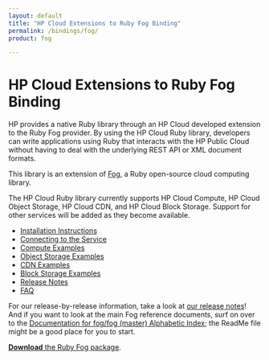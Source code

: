 ```yaml
---
layout: default
title: "HP Cloud Extensions to Ruby Fog Binding"
permalink: /bindings/fog/
product: fog

---
```

# HP Cloud Extensions to Ruby Fog Binding

HP provides a native Ruby library through an HP Cloud developed extension to the Ruby Fog provider.  By using the HP Cloud Ruby library, developers can write applications using Ruby that interacts with the HP Public Cloud without having to deal with the underlying REST API or XML document formats.

This library is an extension of [Fog](http://github.com/fog/fog), a Ruby open-source cloud computing library. 

<!--Currently we are maintaining a running branch of the Fog library that contains all HP-specific support. Very soon, we intend to return our contributions to the primary open-source library.-->

The HP Cloud Ruby library currently supports HP Cloud Compute, HP Cloud Object Storage, HP Cloud CDN, and HP Cloud Block Storage. Support for other services will be added as they become available.

* [Installation Instructions](/bindings/fog/install)
* [Connecting to the Service](/bindings/fog/connect)
* [Compute Examples](/bindings/fog/compute)
* [Object Storage Examples](/bindings/fog/object-storage)
* [CDN Examples](/bindings/fog/cdn)
* [Block Storage Examples](/bindings/fog/block-storage)
* [Release Notes](/bindings/fog/release-notes)
* [FAQ](/faq#RubyFogBindings)

For our release-by-release information, take a look at [our release notes](/bindings/fog/release-notes)!  And if you want to look at the main Fog reference documents, surf on over to the [Documentation for fog/fog (master) Alphabetic Index](http://rubydoc.info/github/fog/fog/frames/index); the ReadMe file might be a good place for you to start.

[**Download** the Ruby Fog package](/file/hpfog-0.0.20.gem).

<!-- To help you out a bit, here are some articles on how to use the HP cloud Ruby Fog binding:

* [Using authentication caching](/bindings/fog/articles/authcache/) -->
